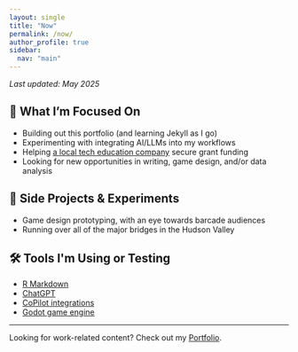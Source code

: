 ```yaml
---
layout: single
title: "Now"
permalink: /now/
author_profile: true
sidebar:
  nav: "main"
---
```


_Last updated: May 2025_

## 🧠 What I’m Focused On

- Building out this portfolio (and learning Jekyll as I go)
- Experimenting with integrating AI/LLMs into my workflows
- Helping [a local tech education company](https://openhubproject.com/) secure grant funding
- Looking for new opportunities in writing, game design, and/or data analysis

## 🧪 Side Projects & Experiments

- Game design prototyping, with an eye towards barcade audiences
- Running over all of the major bridges in the Hudson Valley

## 🛠 Tools I'm Using or Testing

- [R Markdown](https://rmarkdown.rstudio.com/)
- [ChatGPT](https://chatgpt.com/)
- [CoPilot integrations](https://copilot.microsoft.com/chats/mkbJ8opRfFJUaRwqU3wbc)
- [Godot game engine](https://godotengine.org/) 

---

Looking for work-related content? Check out my [Portfolio](/portfolio/).
